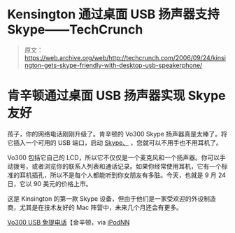 # Kensington 通过桌面 USB 扬声器支持 Skype——TechCrunch

> 原文：<https://web.archive.org/web/http://techcrunch.com/2006/09/24/kinsington-gets-skype-friendly-with-desktop-usb-speakerphone/>

# 肯辛顿通过桌面 USB 扬声器实现 Skype 友好

孩子，你的网络电话刚刚升级了。肯辛顿的 Vo300 Skype 扬声器真是太棒了。将它插入一个可用的 USB 端口，启动 [Skype、](https://web.archive.org/web/20201128025746/https://crunchbase.com/organization/skype) ，您就可以不用手也不用耳机了。

Vo300 包括它自己的 LCD，所以它不仅仅是一个麦克风和一个扬声器。你可以手动拨号，或者浏览你的联系人列表和通话记录。如果你经常使用耳机，它有一个标准的耳机插孔，所以不是每个人都能听到你女朋友有多脏。今天，也就是 9 月 24 日，它以 90 美元的价格上市。

这是 Kinsington 的第一款 Skype 设备，但由于他们是一家受欢迎的外设制造商，尤其是在技术友好的 Mac 阵营中，未来几个月还会有更多。

[Vo300 USB 免提电话](https://web.archive.org/web/20201128025746/http://us.kensington.com/html/11709.html)【金辛顿，via [iPodNN](https://web.archive.org/web/20201128025746/http://us.kensington.com/html/11709.html)